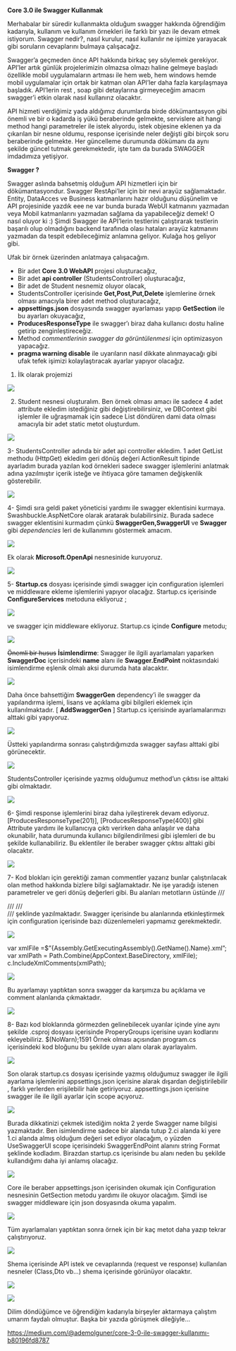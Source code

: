 **Core 3.0 ile Swagger Kullanmak**

   Merhabalar bir süredir kullanmakta olduğum swagger hakkında öğrendiğim kadarıyla, kullanım ve kullanım örnekleri ile farklı bir yazı ile devam etmek istiyorum. Swagger nedir?, nasıl kurulur, nasıl kullanılır ne işimize yarayacak gibi soruların cevaplarını bulmaya çalışacağız.
   
  Swagger’a geçmeden önce API hakkında birkaç şey söylemek gerekiyor. API’ler artık günlük projelerimizin olmazsa olmazı haline gelmeye başladı özellikle mobil uygulamaların artması ile hem web, hem windows hemde mobil uygulamalar için ortak bir katman olan API’ler daha fazla karşılaşmaya başladık. API’lerin rest , soap gibi detaylarına girmeyeceğim amacım swagger’i etkin olarak nasıl kullanırız olacaktır.

API hizmeti verdiğimiz yada aldığımız durumlarda birde dökümantasyon gibi önemli ve bir o kadarda iş yükü beraberinde gelmekte, servislere ait hangi method hangi parametreler ile istek alıyordu, istek objesine eklenen ya da çıkarılan bir nesne oldumu, response içerisinde neler değişti gibi birçok soru beraberinde gelmekte. Her güncelleme durumunda dökümanı da aynı şekilde güncel tutmak gerekmektedir, işte tam da burada SWAGGER imdadımıza yetişiyor.

**Swagger ?**

Swagger aslında bahsetmiş olduğum API hizmetleri için bir dökümantasyondur. Swagger RestApi’ler için bir nevi arayüz sağlamaktadır. Entity, DataAcces ve Business katmanlarını hazır olduğunu düşünelim ve API projesinide yazdık eee ne var bunda burada WebUI katmanını yazmadan veya Mobil katmanlarını yazmadan sağlama da yapabileceğiz demek! O nasıl oluyor ki :) Şimdi Swagger ile API’lerin testlerini çalıştırarak testlerin başarılı olup olmadığını backend tarafında olası hataları arayüz katmanını yazmadan da tespit edebileceğimiz anlamına geliyor. Kulağa hoş geliyor gibi.

Ufak bir örnek üzerinden anlatmaya çalışacağım.

-  Bir adet **Core 3.0 WebAPI** projesi oluşturacağız,
- Bir adet **api controller** (StudentsController) oluşturacağız,
- Bir adet de Student nesnemiz oluyor olacak,
- StudentsController içerisinde **Get,Post,Put,Delete** işlemlerine örnek olması amacıyla birer adet method oluşturacağız,
- **appsettings.json** dosyasında swagger ayarlaması yapıp **GetSection** ile bu ayarları okuyacağız,
- **ProducesResponseType** ile swagger’ı biraz daha kullanıcı dostu haline getirip zenginleştireceğiz.
- Method *commentlerinin swagger da görüntülenmesi* için optimizasyon yapacağız.
- **pragma warning disable** ile uyarıların nasıl dikkate alınmayacağı gibi ufak tefek işimizi kolaylaştıracak ayarlar yapıyor olacağız.

1.  İlk olarak projemizi

[![](https://miro.medium.com/max/986/1*yFxf-HzWfTt3u7fPCOtjCg.png)](https://miro.medium.com/max/986/1*yFxf-HzWfTt3u7fPCOtjCg.png)


2.  Student nesnesi oluşturalım. Ben örnek olması amacı ile sadece 4 adet attribute ekledim istediğiniz gibi değiştirebilirsiniz, ve DBContext gibi işlemler ile uğraşmamak için sadece List döndüren dami data olması amacıyla bir adet static metot oluşturdum.

[![](https://miro.medium.com/max/447/1*pAlcwFmnzs-ORp1BnYFNFg.png)](https://miro.medium.com/max/447/1*pAlcwFmnzs-ORp1BnYFNFg.png)


3- StudentsController adında bir adet api controller ekledim. 1 adet GetList methodu (HttpGet) ekledim geri dönüş değeri ActionResult tipinde ayarladım burada yazılan kod örnekleri sadece swagger işlemlerini anlatmak adına yazılmıştır içerik isteğe ve ihtiyaca göre tamamen değişkenlik gösterebilir.

[![](https://miro.medium.com/max/385/1*nunCcmBCK-RC1u7gGuXhhg.png)](https://miro.medium.com/max/385/1*nunCcmBCK-RC1u7gGuXhhg.png)

4- Şimdi sıra geldi paket yöneticisi yardımı ile swagger eklentisini kurmaya.
Swashbuckle.AspNetCore olarak aratarak bulabilirsiniz. Burada sadece swagger eklentisini kurmadım çünkü **SwaggerGen,SwaggerUI** ve **Swagger** gibi *dependencies* leri de kullanımını göstermek amacım.

[![](https://miro.medium.com/max/1852/1*_nJNKwfwLKY5gxqVqzGvTA.png)](https://miro.medium.com/max/1852/1*_nJNKwfwLKY5gxqVqzGvTA.png)

Ek olarak **Microsoft.OpenApi** nesnesinide kuruyoruz.

[![](https://miro.medium.com/max/1357/1*DYIlcM0iiGpkkYA93dN4qg.png)](https://miro.medium.com/max/1357/1*DYIlcM0iiGpkkYA93dN4qg.png)

5- **Startup.cs** dosyası içerisinde şimdi swagger için configuration işlemleri ve middleware ekleme işlemlerini yapıyor olacağız.
Startup.cs içerisinde **ConfigureServices** metoduna ekliyoruz ;


[![](https://miro.medium.com/max/558/1*X-Srttz2lb9olTKREwYlvg.png)](https://miro.medium.com/max/558/1*X-Srttz2lb9olTKREwYlvg.png)


ve swagger için middleware ekliyoruz. Startup.cs içinde **Configure** metodu;

[![](https://miro.medium.com/max/786/1*gOUKvnI0GtKySE6qeHbN5A.png)](https://miro.medium.com/max/786/1*gOUKvnI0GtKySE6qeHbN5A.png)

~~Önemli bir husus~~
**İsimlendirme**: Swagger ile ilgili ayarlamaları yaparken **SwaggerDoc** içerisindeki **name** alanı ile **Swagger.EndPoint** noktasındaki isimlendirme eşlenik olmalı aksi durumda hata alacaktır.

[![](https://miro.medium.com/max/817/1*vY2Pid433ywClgxgomewiA.png)](https://miro.medium.com/max/817/1*vY2Pid433ywClgxgomewiA.png)


Daha önce bahsettiğim **SwaggerGen** dependency’i ile swagger da yapılandırma işlemi, lisans ve açıklama gibi bilgileri eklemek için kullanılmaktadır. [ **AddSwaggerGen** ]
Startup.cs içerisinde ayarlamalarımızı alttaki gibi yapıyoruz.

[![](https://miro.medium.com/max/634/1*CwwMDArfXnLzVvlwU5n2Hg.png)](https://miro.medium.com/max/634/1*CwwMDArfXnLzVvlwU5n2Hg.png)

Üstteki yapılandırma sonrası çalıştırdığımızda swagger sayfası alttaki gibi görünecektir.

[![](https://miro.medium.com/max/1025/1*sGw_d1QzHKVWmoKHkeOarQ.png)](https://miro.medium.com/max/1025/1*sGw_d1QzHKVWmoKHkeOarQ.png)

StudentsController içerisinde yazmış olduğumuz method’un çıktısı ise alttaki gibi olmaktadır.

[![](https://miro.medium.com/max/1750/1*UeFVkcJTwcbkTcfCHZZEWw.png)](https://miro.medium.com/max/1750/1*UeFVkcJTwcbkTcfCHZZEWw.png)

6- Şimdi response işlemlerini biraz daha iyileştirerek devam ediyoruz.[ProducesResponseType(201)], [ProducesResponseType(400)] gibi Attribute yardımı ile kullanıcıya çıktı verirken daha anlaşılır ve daha okunabilir, hata durumunda kullanıcı bilgilendirilmesi gibi işlemleri de bu şekilde kullanabiliriz. Bu eklentiler ile beraber swagger çıktısı alttaki gibi olacaktır.

[![](https://miro.medium.com/max/1662/1*wrMXy-LgRLAUWJnzt0ZP8A.png)](https://miro.medium.com/max/1662/1*wrMXy-LgRLAUWJnzt0ZP8A.png)

7- Kod blokları için gerektiği zaman commentler yazarız bunlar çalıştırılacak olan method hakkında bizlere bilgi sağlamaktadır. Ne işe yaradığı istenen parametreler ve geri dönüş değerleri gibi. Bu alanları metotların üstünde
/// <summary>
///
/// </summary>
/// <returns></returns>
şeklinde yazılmaktadır.
Swagger içerisinde bu alanlarında etkinleştirmek için configuration içerisinde bazı düzenlemeleri yapmamız gerekmektedir.

[![](https://miro.medium.com/max/747/1*FVkUxc-y1KczO_wIMCQJzQ.png)](https://miro.medium.com/max/747/1*FVkUxc-y1KczO_wIMCQJzQ.png)

var xmlFile =$”{Assembly.GetExecutingAssembly().GetName().Name}.xml”;
var xmlPath = Path.Combine(AppContext.BaseDirectory, xmlFile);
c.IncludeXmlComments(xmlPath);


[![](https://miro.medium.com/max/1527/1*PwlS44yCdmX4AH2xxdj5_A.png)](https://miro.medium.com/max/1527/1*PwlS44yCdmX4AH2xxdj5_A.png)

Bu ayarlamayı yaptıktan sonra swagger da karşımıza bu açıklama ve comment alanlarıda çıkmaktadır.

[![](https://miro.medium.com/max/1806/1*2dCtCYfcLf2lyNgId6zrJA.png)](https://miro.medium.com/max/1806/1*2dCtCYfcLf2lyNgId6zrJA.png)


8- Bazı kod bloklarında görmezden gelinebilecek uyarılar içinde yine aynı şekilde .csproj dosyası içerisinde ProperyGroups içerisine uyarı kodlarını ekleyebiliriz.
<NoWarn>$(NoWarn);1591</NoWarn>
Örnek olması açısından program.cs içerisindeki kod bloğunu bu şekilde uyarı alanı olarak ayarlayalım.

[![](https://miro.medium.com/max/639/1*lo82pCgo1Rb5CZAsArNWLw.png)](https://miro.medium.com/max/639/1*lo82pCgo1Rb5CZAsArNWLw.png)

Son olarak startup.cs dosyası içerisinde yazmış olduğumuz swagger ile ilgili ayarlama işlemlerini appsettings.json içerisine alarak dışardan değiştirilebilir , farklı yerlerden erişilebilir hale getiriyoruz.
appsettings.json içerisine swagger ile ile ilgili ayarlar için scope açıyoruz.

[![](https://miro.medium.com/max/917/1*Ak-eP2cG4OmXZw-5dOyPSQ.png)](https://miro.medium.com/max/917/1*Ak-eP2cG4OmXZw-5dOyPSQ.png)

Burada dikkatinizi çekmek istediğim nokta 2 yerde Swagger name bilgisi yazmaktadır. Ben isimlendirme sadece bir alanda tutup 2.ci alanda ki yere 1.ci alanda almış olduğum değeri set ediyor olacağım, o yüzden UseSwaggerUI scope içerisindeki SwaggerEndPoint alanını string Format şeklinde kodladım. Birazdan startup.cs içerisinde bu alanı neden bu şekilde kullandığımı daha iyi anlamış olacağız.

[![](https://miro.medium.com/max/907/1*NT-ay39GUkwCXGZ6u392TQ.png)](https://miro.medium.com/max/907/1*NT-ay39GUkwCXGZ6u392TQ.png)


Core ile beraber appsettings.json içerisinden okumak için Configuration nesnesinin GetSection metodu yardımı ile okuyor olacağım.
Şimdi ise swagger middleware için json dosyasında okuma yapalım.

[![](https://miro.medium.com/max/1087/1*BY6fWajcusE6nklIVOtO6A.png)](https://miro.medium.com/max/1087/1*BY6fWajcusE6nklIVOtO6A.png)

Tüm ayarlamaları yaptıktan sonra örnek için bir kaç metot daha yazıp tekrar çalıştırıyoruz.

[![](https://miro.medium.com/max/1190/1*qMFSSh_Cu7EihcIba6tqEw.png)](https://miro.medium.com/max/1190/1*qMFSSh_Cu7EihcIba6tqEw.png)


Shema içerisinde API istek ve cevaplarında (request ve response) kullanılan nesneler (Class,Dto vb…) shema içerisinde görünüyor olacaktır.

[![](https://miro.medium.com/max/1171/1*88VHv8QXvDFKIlWThgEuOg.png)](https://miro.medium.com/max/1171/1*88VHv8QXvDFKIlWThgEuOg.png)

[![](https://miro.medium.com/max/1177/1*n8oKDRV8hpLPrEe27PCyug.png)](https://miro.medium.com/max/1177/1*n8oKDRV8hpLPrEe27PCyug.png)

Dilim döndüğümce ve öğrendiğim kadarıyla birşeyler aktarmaya çalıştım umarım faydalı olmuştur. Başka bir yazıda görüşmek dileğiyle…

https://medium.com/@ademolguner/core-3-0-ile-swagger-kullanımı-b80196fd8787
